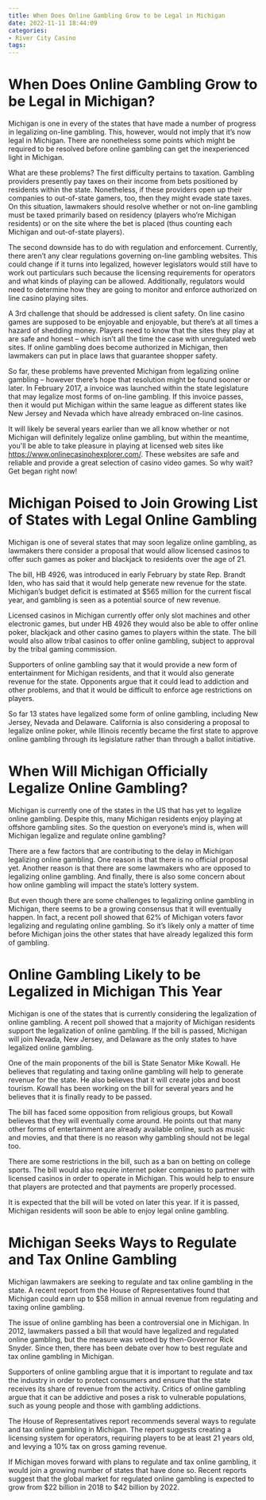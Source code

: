 ```yaml
---
title: When Does Online Gambling Grow to be Legal in Michigan 
date: 2022-11-11 18:44:09
categories:
- River City Casino
tags:
---
```



#  When Does Online Gambling Grow to be Legal in Michigan? 

Michigan is one in every of the states that have made a number of progress in legalizing on-line gambling. This, however, would not imply that it’s now legal in Michigan. There are nonetheless some points which might be required to be resolved before online gambling can get the inexperienced light in Michigan. 

What are these problems? The first difficulty pertains to taxation. Gambling providers presently pay taxes on their income from bets positioned by residents within the state. Nonetheless, if these providers open up their companies to out-of-state gamers, too, then they might evade state taxes. On this situation, lawmakers should resolve whether or not on-line gambling must be taxed primarily based on residency (players who’re Michigan residents) or on the site where the bet is placed (thus counting each Michigan and out-of-state players). 

The second downside has to do with regulation and enforcement. Currently, there aren’t any clear regulations governing on-line gambling websites. This could change if it turns into legalized, however legislators would still have to work out particulars such because the licensing requirements for operators and what kinds of playing can be allowed. Additionally, regulators would need to determine how they are going to monitor and enforce authorized on line casino playing sites. 

A 3rd challenge that should be addressed is client safety. On line casino games are supposed to be enjoyable and enjoyable, but there’s at all times a hazard of shedding money. Players need to know that the sites they play at are safe and honest – which isn’t all the time the case with unregulated web sites. If online gambling does become authorized in Michigan, then lawmakers can put in place laws that guarantee shopper safety. 

So far, these problems have prevented Michigan from legalizing online gambling – however there’s hope that resolution might be found sooner or later. In February 2017, a invoice was launched within the state legislature that may legalize most forms of on-line gambling. If this invoice passes, then it would put Michigan within the same league as different states like New Jersey and Nevada which have already embraced on-line casinos. 

It will likely be several years earlier than we all know whether or not Michigan will definitely legalize online gambling, but within the meantime, you'll be able to take pleasure in playing at licensed web sites like https://www.onlinecasinohexplorer.com/. These websites are safe and reliable and provide a great selection of casino video games. So why wait? Get began right now!

#  Michigan Poised to Join Growing List of States with Legal Online Gambling 

Michigan is one of several states that may soon legalize online gambling, as lawmakers there consider a proposal that would allow licensed casinos to offer such games as poker and blackjack to residents over the age of 21.

The bill, HB 4926, was introduced in early February by state Rep. Brandt Iden, who has said that it would help generate new revenue for the state. Michigan’s budget deficit is estimated at $565 million for the current fiscal year, and gambling is seen as a potential source of new revenue.

 Licensed casinos in Michigan currently offer only slot machines and other electronic games, but under HB 4926 they would also be able to offer online poker, blackjack and other casino games to players within the state. The bill would also allow tribal casinos to offer online gambling, subject to approval by the tribal gaming commission.

Supporters of online gambling say that it would provide a new form of entertainment for Michigan residents, and that it would also generate revenue for the state. Opponents argue that it could lead to addiction and other problems, and that it would be difficult to enforce age restrictions on players.

So far 13 states have legalized some form of online gambling, including New Jersey, Nevada and Delaware. California is also considering a proposal to legalize online poker, while Illinois recently became the first state to approve online gambling through its legislature rather than through a ballot initiative.

#  When Will Michigan Officially Legalize Online Gambling? 

Michigan is currently one of the states in the US that has yet to legalize online gambling. Despite this, many Michigan residents enjoy playing at offshore gambling sites. So the question on everyone’s mind is, when will Michigan legalize and regulate online gambling?

There are a few factors that are contributing to the delay in Michigan legalizing online gambling. One reason is that there is no official proposal yet. Another reason is that there are some lawmakers who are opposed to legalizing online gambling. And finally, there is also some concern about how online gambling will impact the state’s lottery system.

But even though there are some challenges to legalizing online gambling in Michigan, there seems to be a growing consensus that it will eventually happen. In fact, a recent poll showed that 62% of Michigan voters favor legalizing and regulating online gambling. So it’s likely only a matter of time before Michigan joins the other states that have already legalized this form of gambling.

#  Online Gambling Likely to be Legalized in Michigan This Year 

Michigan is one of the states that is currently considering the legalization of online gambling. A recent poll showed that a majority of Michigan residents support the legalization of online gambling. If the bill is passed, Michigan will join Nevada, New Jersey, and Delaware as the only states to have legalized online gambling.

One of the main proponents of the bill is State Senator Mike Kowall. He believes that regulating and taxing online gambling will help to generate revenue for the state. He also believes that it will create jobs and boost tourism. Kowall has been working on the bill for several years and he believes that it is finally ready to be passed.

The bill has faced some opposition from religious groups, but Kowall believes that they will eventually come around. He points out that many other forms of entertainment are already available online, such as music and movies, and that there is no reason why gambling should not be legal too.

There are some restrictions in the bill, such as a ban on betting on college sports. The bill would also require internet poker companies to partner with licensed casinos in order to operate in Michigan. This would help to ensure that players are protected and that payments are properly processed.

It is expected that the bill will be voted on later this year. If it is passed, Michigan residents will soon be able to enjoy legal online gambling.

#  Michigan Seeks Ways to Regulate and Tax Online Gambling

Michigan lawmakers are seeking to regulate and tax online gambling in the state. A recent report from the House of Representatives found that Michigan could earn up to $58 million in annual revenue from regulating and taxing online gambling.

The issue of online gambling has been a controversial one in Michigan. In 2012, lawmakers passed a bill that would have legalized and regulated online gambling, but the measure was vetoed by then-Governor Rick Snyder. Since then, there has been debate over how to best regulate and tax online gambling in Michigan.

Supporters of online gambling argue that it is important to regulate and tax the industry in order to protect consumers and ensure that the state receives its share of revenue from the activity. Critics of online gambling argue that it can be addictive and poses a risk to vulnerable populations, such as young people and those with gambling addictions.

The House of Representatives report recommends several ways to regulate and tax online gambling in Michigan. The report suggests creating a licensing system for operators, requiring players to be at least 21 years old, and levying a 10% tax on gross gaming revenue.

If Michigan moves forward with plans to regulate and tax online gambling, it would join a growing number of states that have done so. Recent reports suggest that the global market for regulated online gambling is expected to grow from $22 billion in 2018 to $42 billion by 2022.